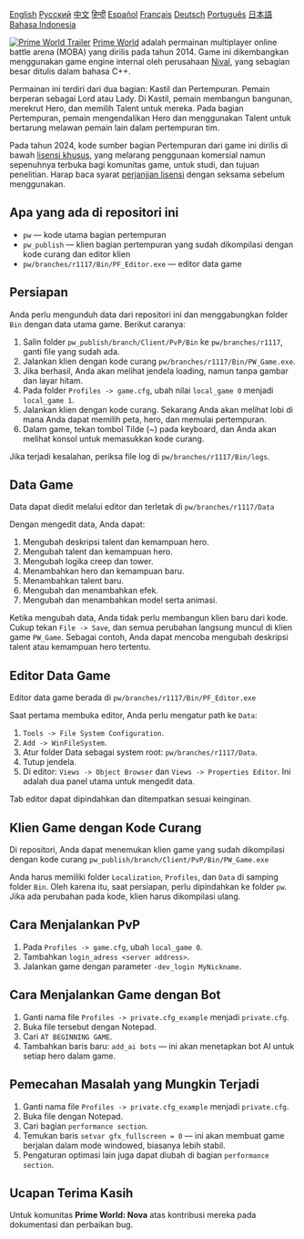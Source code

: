 [English](README.md)        [Русский](README_Russian.md)        [中文](README_Chinese.md)        [हिन्दी](README_Hindi.md)        [Español](README_Spanish.md)        [Français](README_French.md)        [Deutsch](README_German.md)        [Português](README_Portuguese.md)        [日本語](README_Japanese.md)        [Bahasa Indonesia](README_Indonesian.md)

[![Prime World Trailer](PW_trailer.png)](https://youtu.be/Fkd-zva4npI)
[Prime World](https://wikipedia.org/wiki/Prime_World) adalah permainan multiplayer online battle arena (MOBA) yang dirilis pada tahun 2014. Game ini dikembangkan menggunakan game engine internal oleh perusahaan [Nival](http://nival.com/), yang sebagian besar ditulis dalam bahasa C++.

Permainan ini terdiri dari dua bagian: Kastil dan Pertempuran. Pemain berperan sebagai Lord atau Lady. Di Kastil, pemain membangun bangunan, merekrut Hero, dan memilih Talent untuk mereka. Pada bagian Pertempuran, pemain mengendalikan Hero dan menggunakan Talent untuk bertarung melawan pemain lain dalam pertempuran tim.

Pada tahun 2024, kode sumber bagian Pertempuran dari game ini dirilis di bawah [lisensi khusus](LICENSE.md), yang melarang penggunaan komersial namun sepenuhnya terbuka bagi komunitas game, untuk studi, dan tujuan penelitian.
Harap baca syarat [perjanjian lisensi](LICENSE.md) dengan seksama sebelum menggunakan.

## Apa yang ada di repositori ini
- `pw` — kode utama bagian pertempuran
- `pw_publish` — klien bagian pertempuran yang sudah dikompilasi dengan kode curang dan editor klien
- `pw/branches/r1117/Bin/PF_Editor.exe` — editor data game

## Persiapan
Anda perlu mengunduh data dari repositori ini dan menggabungkan folder `Bin` dengan data utama game. Berikut caranya:

1. Salin folder `pw_publish/branch/Client/PvP/Bin` ke `pw/branches/r1117`, ganti file yang sudah ada.
2. Jalankan klien dengan kode curang `pw/branches/r1117/Bin/PW_Game.exe`.
3. Jika berhasil, Anda akan melihat jendela loading, namun tanpa gambar dan layar hitam.
4. Pada folder `Profiles -> game.cfg`, ubah nilai `local_game 0` menjadi `local_game 1`.
5. Jalankan klien dengan kode curang. Sekarang Anda akan melihat lobi di mana Anda dapat memilih peta, hero, dan memulai pertempuran.
6. Dalam game, tekan tombol Tilde (~) pada keyboard, dan Anda akan melihat konsol untuk memasukkan kode curang.

Jika terjadi kesalahan, periksa file log di `pw/branches/r1117/Bin/logs`.

## Data Game
Data dapat diedit melalui editor dan terletak di `pw/branches/r1117/Data`

Dengan mengedit data, Anda dapat:
1. Mengubah deskripsi talent dan kemampuan hero.
2. Mengubah talent dan kemampuan hero.
3. Mengubah logika creep dan tower.
4. Menambahkan hero dan kemampuan baru.
5. Menambahkan talent baru.
6. Mengubah dan menambahkan efek.
7. Mengubah dan menambahkan model serta animasi.

Ketika mengubah data, Anda tidak perlu membangun klien baru dari kode. Cukup tekan `File -> Save`, dan semua perubahan langsung muncul di klien game `PW_Game`. Sebagai contoh, Anda dapat mencoba mengubah deskripsi talent atau kemampuan hero tertentu.

## Editor Data Game
Editor data game berada di `pw/branches/r1117/Bin/PF_Editor.exe`

Saat pertama membuka editor, Anda perlu mengatur path ke `Data`:
1. `Tools -> File System Configuration`.
2. `Add -> WinFileSystem`.
3. Atur folder Data sebagai system root: `pw/branches/r1117/Data`.
4. Tutup jendela.
5. Di editor: `Views -> Object Browser` dan `Views -> Properties Editor`. Ini adalah dua panel utama untuk mengedit data.

Tab editor dapat dipindahkan dan ditempatkan sesuai keinginan.

## Klien Game dengan Kode Curang
Di repositori, Anda dapat menemukan klien game yang sudah dikompilasi dengan kode curang `pw_publish/branch/Client/PvP/Bin/PW_Game.exe`

Anda harus memiliki folder `Localization`, `Profiles`, dan `Data` di samping folder `Bin`. Oleh karena itu, saat persiapan, perlu dipindahkan ke folder `pw`. Jika ada perubahan pada kode, klien harus dikompilasi ulang.

## Cara Menjalankan PvP
1. Pada `Profiles -> game.cfg`, ubah `local_game 0`.
2. Tambahkan `login_adress <server address>`.
3. Jalankan game dengan parameter `-dev_login MyNickname`.

## Cara Menjalankan Game dengan Bot
1. Ganti nama file `Profiles -> private.cfg_example` menjadi `private.cfg`.
2. Buka file tersebut dengan Notepad.
3. Cari `AT BEGINNING GAME`.
4. Tambahkan baris baru: `add_ai bots` — ini akan menetapkan bot AI untuk setiap hero dalam game.

## Pemecahan Masalah yang Mungkin Terjadi
1. Ganti nama file `Profiles -> private.cfg_example` menjadi `private.cfg`.
2. Buka file dengan Notepad.
3. Cari bagian `performance section`.
4. Temukan baris `setvar gfx_fullscreen = 0` — ini akan membuat game berjalan dalam mode windowed, biasanya lebih stabil.
5. Pengaturan optimasi lain juga dapat diubah di bagian `performance section`.

## Ucapan Terima Kasih
Untuk komunitas **Prime World: Nova** atas kontribusi mereka pada dokumentasi dan perbaikan bug.
